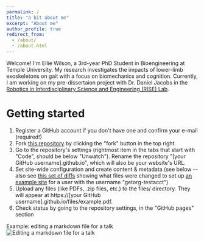 ```yaml
---
permalink: /
title: "a bit about me"
excerpt: "About me"
author_profile: true
redirect_from: 
  - /about/
  - /about.html
---
```


Welcome! I'm Ellie Wilson, a 3rd-year PhD Student in Bioengineering at Temple University. My research investigates the impacts of lower-limb exoskeletons on gait with a focus on biomechanics and cognition. Currently, I am working on my pre-dissertaion project with Dr. Daniel Jacobs in the [Robotics in Interdisciplinary Science and Engineering (RISE) Lab](https://sites.temple.edu/rise/).

Getting started
======
1. Register a GitHub account if you don't have one and confirm your e-mail (required!)
1. Fork [this repository](https://github.com/academicpages/academicpages.github.io) by clicking the "fork" button in the top right. 
1. Go to the repository's settings (rightmost item in the tabs that start with "Code", should be below "Unwatch"). Rename the repository "[your GitHub username].github.io", which will also be your website's URL.
1. Set site-wide configuration and create content & metadata (see below -- also see [this set of diffs](http://archive.is/3TPas) showing what files were changed to set up [an example site](https://getorg-testacct.github.io) for a user with the username "getorg-testacct")
1. Upload any files (like PDFs, .zip files, etc.) to the files/ directory. They will appear at https://[your GitHub username].github.io/files/example.pdf.  
1. Check status by going to the repository settings, in the "GitHub pages" section

Example: editing a markdown file for a talk
![Editing a markdown file for a talk](/images/editing-talk.png)